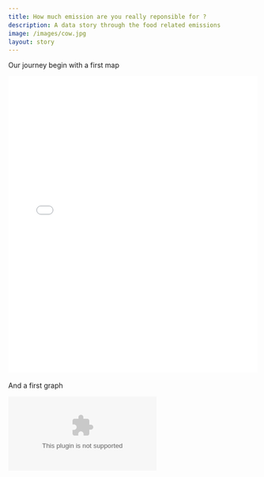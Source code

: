 ```yaml
---
title: How much emission are you really reponsible for ?
description: A data story through the food related emissions 
image: /images/cow.jpg
layout: story
---
```



Our journey begin with a first map

<iframe src="/images/maps/trade_of_vegetal_product_for_belgium.html" frameborder="0" allowfullscreen="false" style='width:100%; height:600px' scrolling="no"></iframe>

And a first graph

![Evolution of emission in the world by sector](/images/graphs/evolution_emissions_world.eps)


